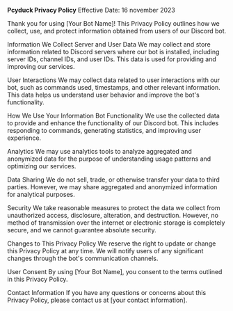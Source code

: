 **Pcyduck Privacy Policy**
Effective Date: 16 november 2023

Thank you for using [Your Bot Name]! This Privacy Policy outlines how we collect, use, and protect information obtained from users of our Discord bot.

Information We Collect
Server and User Data
We may collect and store information related to Discord servers where our bot is installed, including server IDs, channel IDs, and user IDs. This data is used for providing and improving our services.

User Interactions
We may collect data related to user interactions with our bot, such as commands used, timestamps, and other relevant information. This data helps us understand user behavior and improve the bot's functionality.

How We Use Your Information
Bot Functionality
We use the collected data to provide and enhance the functionality of our Discord bot. This includes responding to commands, generating statistics, and improving user experience.

Analytics
We may use analytics tools to analyze aggregated and anonymized data for the purpose of understanding usage patterns and optimizing our services.

Data Sharing
We do not sell, trade, or otherwise transfer your data to third parties. However, we may share aggregated and anonymized information for analytical purposes.

Security
We take reasonable measures to protect the data we collect from unauthorized access, disclosure, alteration, and destruction. However, no method of transmission over the internet or electronic storage is completely secure, and we cannot guarantee absolute security.

Changes to This Privacy Policy
We reserve the right to update or change this Privacy Policy at any time. We will notify users of any significant changes through the bot's communication channels.

User Consent
By using [Your Bot Name], you consent to the terms outlined in this Privacy Policy.

Contact Information
If you have any questions or concerns about this Privacy Policy, please contact us at [your contact information].

